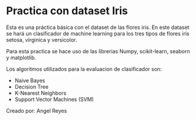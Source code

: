 # Practica con dataset Iris
Esta es una práctica básica con el dataset de las flores iris. En este dataset se hará un clasificador de machine learning para los tres tipos de flores iris setosa, virginica y versicolor.

Para esta practica se hace uso de las librerias Numpy, scikit-learn, seaborn y matplotlib.

Los algoritmos utilizados para la evaluacion de clasificador son:

- Naive Bayes
- Decision Tree
- K-Nearest Neighbors
- Support Vector Machines (SVM)


Creado por: 
Angel Reyes
